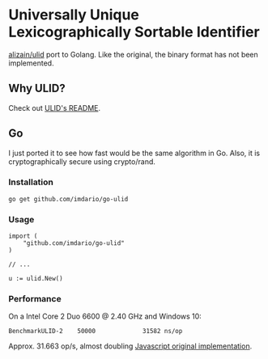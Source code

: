 # Universally Unique Lexicographically Sortable Identifier

[alizain/ulid](https://github.com/alizain/ulid) port to Golang. Like the original, the binary format has not been implemented.

## Why ULID?

Check out [ULID's README](https://github.com/alizain/ulid/blob/master/README.md).

## Go

I just ported it to see how fast would be the same algorithm in Go. Also, it is cryptographically secure using crypto/rand.

### Installation

```
go get github.com/imdario/go-ulid
```

### Usage

```
import (
    "github.com/imdario/go-ulid"
)

// ...

u := ulid.New()
```

### Performance

On a Intel Core 2 Duo 6600 @ 2.40 GHz and Windows 10:

```
BenchmarkULID-2    50000             31582 ns/op
```

Approx. 31.663 op/s, almost doubling [Javascript original implementation](https://github.com/alizain/ulid#performance).
